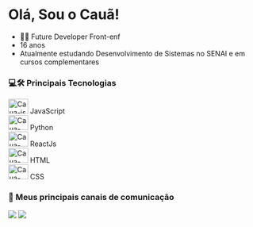 
<h1>Olá, Sou o Cauã!</h1>

<ul>
  <li>👨‍💻 Future Developer Front-enf</li>
  <li>16 anos</li>
  <li>Atualmente estudando Desenvolvimento de Sistemas no SENAI e em cursos complementares</li>
</ul>

<h3> 💻🛠 Principais Tecnologias</h3>
<div>
  <img alt="Caua-js" height="30" width="40" src="https://cdn.jsdelivr.net/gh/devicons/devicon/icons/javascript/javascript-original.svg" />
  JavaScript<br/>
  <img alt="Caua-py" height="30" width="40" src="https://cdn.jsdelivr.net/gh/devicons/devicon/icons/python/python-original.svg" />
  Python<br/>
  <img alt="Caua-react" height="30" width="40" src="https://cdn.jsdelivr.net/gh/devicons/devicon/icons/react/react-original.svg" />
  ReactJs<br/>
  <img alt="Caua-html" height="30" width="40" src="https://cdn.jsdelivr.net/gh/devicons/devicon/icons/html5/html5-original-wordmark.svg" />
  HTML<br/>
  <img alt="Caua-css" height="30" width="40" src="https://cdn.jsdelivr.net/gh/devicons/devicon/icons/css3/css3-original-wordmark.svg" />
  CSS<br/>
</div>

<h3>🔗 Meus principais canais de comunicação</h3>
  <div>
    <a href="mailto:caua.rodriguesassis205@gmail.com"><img src="https://img.shields.io/badge/-Gmail-%23333?style=for-the-badge&logo=gmail&logoColor=white" target="_blank"></a>
    <a href="https://www.linkedin.com/in/cau%C3%A3-rodrigues-736854208/" target="_blank"><img src="https://img.shields.io/badge/-LinkedIn-%230077B5?style=for-the-badge&logo=linkedin&logoColor=white" target="_blank"></a> 
  </div>
